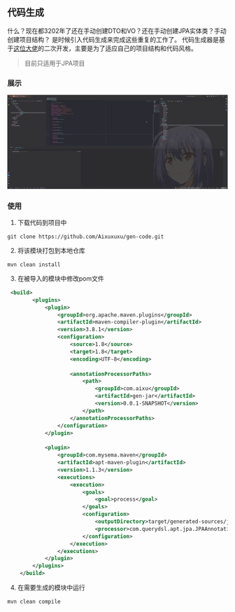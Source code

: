 ## 代码生成
什么？现在都3202年了还在手动创建DTO和VO？还在手动创建JPA实体类？手动创建项目结构？
是时候引入代码生成来完成这些重复的工作了。
代码生成器是基于[这位大佬](https://gitee.com/only4playgroup)的二次开发，主要是为了适应自己的项目结构和代码风格。
> 目前只适用于JPA项目
### 展示
![demo](image/demo.gif)
### 使用
1. 下载代码到项目中
```shell
git clone https://github.com/Aixuxuxu/gen-code.git
``` 
2. 将该模块打包到本地仓库
```shell
mvn clean install
```
3. 在被导入的模块中修改pom文件

```xml
 <build>
        <plugins>
            <plugin>
                <groupId>org.apache.maven.plugins</groupId>
                <artifactId>maven-compiler-plugin</artifactId>
                <version>3.8.1</version>
                <configuration>
                    <source>1.8</source>
                    <target>1.8</target>
                    <encoding>UTF-8</encoding>

                    <annotationProcessorPaths>
                        <path>
                            <groupId>com.aixu</groupId>
                            <artifactId>gen-jar</artifactId>
                            <version>0.0.1-SNAPSHOT</version>
                        </path>
                    </annotationProcessorPaths>
                </configuration>
            </plugin>

            <plugin>
                <groupId>com.mysema.maven</groupId>
                <artifactId>apt-maven-plugin</artifactId>
                <version>1.1.3</version>
                <executions>
                    <execution>
                        <goals>
                            <goal>process</goal>
                        </goals>
                        <configuration>
                            <outputDirectory>target/generated-sources/java</outputDirectory>
                            <processor>com.querydsl.apt.jpa.JPAAnnotationProcessor</processor>
                        </configuration>
                    </execution>
                </executions>
            </plugin>
        </plugins>
    </build>
```
4. 在需要生成的模块中运行
```shell
mvn clean compile
```